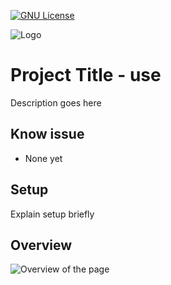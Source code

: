 [![GNU License](https://img.shields.io/badge/license-GNU-blue.svg)](https://github.com/strawberry-development/Inferno/blob/main/LICENSE)

![Logo](img/logo/android-chrome-192x192.png "Logo")

# Project Title - use
Description goes here

## Know issue
- None yet

## Setup
Explain setup briefly

## Overview
![Overview of the page](.example/Screenshot.png "Screenshot")
